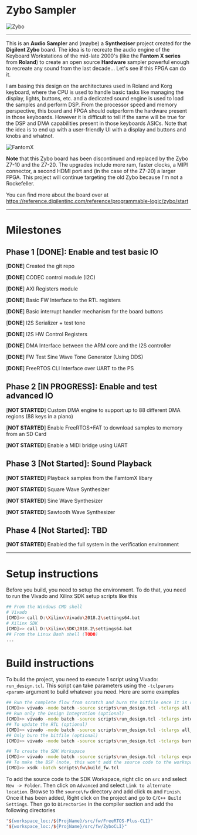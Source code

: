 # Zybo Sampler
![Zybo](https://reference.digilentinc.com/_media/reference/programmable-logic/zybo/zybo-0.png)

----
This is an **Audio Sampler** and (maybe) a **Syntheziser** project created for the **Digilent Zybo** board. The idea is to recreate the audio engine of the Keyboard Workstations of the mid-late 2000's (like the **Fantom X series** from **Roland**) to create an open source **Hardware** sampler powerful enough to recreate any sound from the last decade... Let's see if this FPGA can do it.

I am basing this design on the architectures used in Roland and Korg keyboard, where the CPU is used to handle basic tasks like managing the display, lights, buttons, etc. and a dedicated sound engine is used to load the samples and perform DSP. From the processor speed and memory perspective, this board and FPGA should outperform the hardware present in those keyboards. However it is difficult to tell if the same will be true for the DSP and DMA capabilities present in those keyboards ASICs. Note that the idea is to end up with a user-friendly UI with a display and buttons and knobs and whatnot.

![FantomX](https://i.imgur.com/VdELW5Z.png)


**Note** that this Zybo board has been discontinued and replaced by the Zybo Z7-10 and the Z7-20. The upgrades include more ram, faster clocks, a MIPI connector, a second HDMI port and (in the case of the Z7-20) a larger FPGA. This project will continue targeting the old Zybo because I'm not a Rockefeller.

You can find more about the board over at https://reference.digilentinc.com/reference/programmable-logic/zybo/start

---
# Milestones

## Phase 1 [**DONE**]: Enable and test basic IO 

[**DONE**] Created the git repo

[**DONE**] CODEC control module (I2C)

[**DONE**] AXI Registers module

[**DONE**] Basic FW Interface to the RTL registers 

[**DONE**] Basic interrupt handler mechanism for the board buttons

[**DONE**] I2S Serializer + test tone

[**DONE**] I2S HW Control Registers

[**DONE**] DMA Interface between the ARM core and the I2S controller

[**DONE**] FW Test Sine Wave Tone Generator (Using DDS)

[**DONE**] FreeRTOS CLI Interface over UART to the PS

## Phase 2 [**IN PROGRESS**]: Enable and test advanced IO

[**NOT STARTED**] Custom DMA engine to support up to 88 different DMA regions (88 keys in a piano)

[**NOT STARTED**] Enable FreeRTOS+FAT to download samples to memory from an SD Card

[**NOT STARTED**] Enable a MIDI bridge using UART

## Phase 3 [**Not Started**]: Sound Playback

[**NOT STARTED**] Playback samples from the FamtomX libary

[**NOT STARTED**] Square Wave Synthesizer

[**NOT STARTED**] Sine Wave Synthesizer

[**NOT STARTED**] Sawtooth Wave Synthesizer

## Phase 4 [**Not Started**]: TBD

[**NOT STARTED**] Enabled the full system in the verification environment

---
# Setup instructions
Before you build, you need to setup the environment. To do that, you need to run the Vivado and Xilinx SDK setup scripts like this
```bash
## From the Windows CMD shell
# Vivado
[CMD]>> call D:\Xilinx\Vivado\2018.2\settings64.bat
# Xilinx SDK
[CMD]>> call D:\Xilinx\SDK\2018.2\settings64.bat
## From the Linux Bash shell (TODO)
...
```

# Build instructions
To build the project, you need to execute 1 script using Vivado: `run_design.tcl`. This script can take parameters using the `-tclparams <param>` argument to build whatever you need. Here are some examples

```bash
## Run the complete flow from scratch and burn the bitfile once it is done
[CMD]>> vivado -mode batch -source scripts\run_design.tcl -tclargs all
## Run only the Design Integration (optional)
[CMD]>> vivado -mode batch -source scripts\run_design.tcl -tclargs integ
## To update the RTL (optional)
[CMD]>> vivado -mode batch -source scripts\run_design.tcl -tclargs all_update
## Only burn the bitfile (optional)
[CMD]>> vivado -mode batch -source scripts\run_design.tcl -tclargs burn_only

## To create the SDK Workspace
[CMD]>> vivado -mode batch -source scripts\run_design.tcl -tclargs export_ws
## To make the BSP (note, this won't add the source code to the workspace)
[CMD]>> xsdk -batch scripts\fw\build_fw.tcl
```

To add the source code to the SDK Workspace, right clic on `src` and select `New -> Folder`. Then click on `Advanced` and select `Link to alternate location`. Browse to the `source\fw` directory and add click `Ok` and `Finish`.
Once it has been added, Right click on the project and go to `C/C++ Build Settings`. Then go to `Directories` in the compiler section and add the following directories

```tcl
"${workspace_loc:/${ProjName}/src/fw/FreeRTOS-Plus-CLI}"
"${workspace_loc:/${ProjName}/src/fw/ZyboCLI}"
```